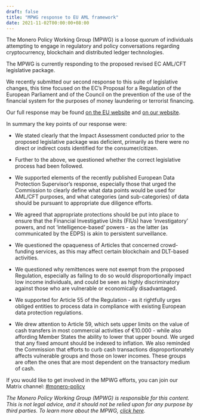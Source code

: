 ```yaml
---
draft: false
title: "MPWG response to EU AML framework"
date: 2021-11-02T00:00:00+08:00
---
```


The Monero Policy Working Group (MPWG) is a loose quorum of individuals attempting to engage in regulatory and policy conversations regarding cryptocurrency, blockchain and distributed ledger technologies.

The MPWG is currently responding to the proposed revised EC AML/CFT legislative package.

We recently submitted our second response to this suite of legislative changes, this time focused on the EC’s Proposal for a Regulation of the European Parliament and of the Council on the prevention of the use of the financial system for the purposes of money laundering or terrorist financing.

Our full response may be found [on the EU website](https://ec.europa.eu/info/law/better-regulation/have-your-say/initiatives/13146-Preventing-money-laundering-and-terrorist-financing-new-rules-for-the-private-sector/F2749046_en) and [on our website](https://github.com/monero-policy/docs/blob/main/MPWG%20Feedback%20on%20EU%20regulatory%20framework%20for%20crypto-assets.pdf).

In summary the key points of our response were:

* We stated clearly that the Impact Assessment conducted prior to the proposed legislative package was deficient, primarily as there were no direct or indirect costs identified for the consumer/citizen.

* Further to the above, we questioned whether the correct legislative process had been followed.

* We supported elements of the recently published European Data Protection Supervisor’s response, especially those that urged the Commission to clearly define what data points would be used for AML/CFT purposes, and what categories (and sub-categories) of data should be pursuant to appropriate due diligence efforts.

* We agreed that appropriate protections should be put into place to ensure that the Financial Investigative Units (FIUs) have ‘investigatory’ powers, and not ‘intelligence-based’ powers - as the latter (as communicated by the EDPS) is akin to persistent surveillance.

* We questioned the opaqueness of Articles that concerned crowd-funding services, as this may affect certain blockchain and DLT-based activities.

* We questioned why remittences were not exempt from the proposed Regulation, especially as failing to do so would disproportionally impact low income individuals, and could be seen as highly discriminatory against those who are vulnerable or economically disadvantaged.

* We supported for Article 55 of the Regulation - as it rightfully urges obliged entities to process data in compliance with existing European data protection regulations.

* We drew attention to Article 59, which sets upper limits on the value of cash transfers in most commercial activities of €10.000 - while also affording Member States the ability to lower that upper bound. We urged that any fixed amount should be indexed to inflation. We also reminded the Commission that efforts to curb cash transactions disproportionately affects vulnerable groups and those on lower incomes. These groups are often the ones that are most dependent on the transactory medium of cash.

If you would like to get involved in the MPWG efforts, you can join our Matrix channel: [#monero-policy](https://matrix.to/#/#monero-policy:monero.social?via=matrix.org&via=monero.social)


*The Monero Policy Working Group (MPWG) is responsible for this content. This is not legal advice, and it should not be relied upon for any purpose by third parties. To learn more about the MPWG, [click here](../2019-01-01-about/).*
